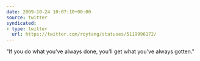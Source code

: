 ```yaml
---
date: 2009-10-24 10:07:10+00:00
source: twitter
syndicated:
- type: twitter
  url: https://twitter.com/roytang/statuses/5119996172/
---
```


"If you do what you’ve always done, you’ll get what you’ve always gotten."